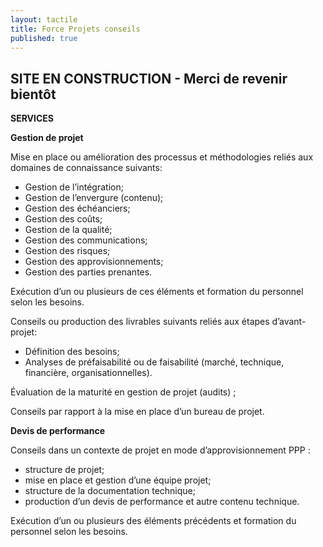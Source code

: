 ```yaml
---
layout: tactile
title: Force Projets conseils
published: true
---
```


## SITE EN CONSTRUCTION - Merci de revenir bientôt

**SERVICES**

**Gestion de projet**

Mise en place ou amélioration des processus et méthodologies reliés aux domaines de connaissance suivants:

- Gestion de l’intégration;
- Gestion de l’envergure (contenu);
- Gestion des échéanciers;
- Gestion des coûts;
- Gestion de la qualité;
- Gestion des communications;
- Gestion des risques;
- Gestion des approvisionnements;
- Gestion des parties prenantes.

Exécution d’un ou plusieurs de ces éléments et formation du personnel selon les besoins.

Conseils ou production des livrables suivants reliés aux étapes d’avant-projet:

- Définition des besoins;
- Analyses de préfaisabilité ou de faisabilité (marché, technique, financière, organisationnelles).

Évaluation de la maturité en gestion de projet  (audits) ;

Conseils par rapport à la mise en place d’un bureau de projet.
 
**Devis de performance**

Conseils dans un contexte de projet en mode d’approvisionnement PPP :

- structure de projet;
- mise en place et gestion d’une équipe projet;
- structure de la documentation technique; 
- production d’un devis de performance et autre contenu technique.

Exécution d’un ou plusieurs des éléments précédents et formation du personnel selon les besoins.